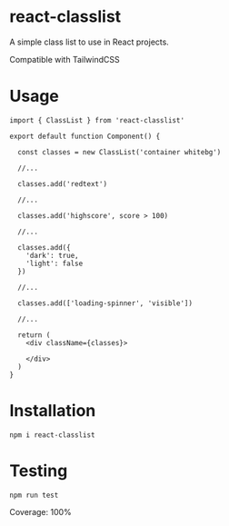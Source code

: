 # react-classlist

A simple class list to use in React projects.

Compatible with TailwindCSS

# Usage

```JS
import { ClassList } from 'react-classlist'

export default function Component() {

  const classes = new ClassList('container whitebg')

  //...

  classes.add('redtext')

  //...

  classes.add('highscore', score > 100)

  //...

  classes.add({
    'dark': true,
    'light': false
  })

  //...

  classes.add(['loading-spinner', 'visible'])

  //...

  return (
    <div className={classes}>

    </div>
  )
}
```

# Installation

`npm i react-classlist`

# Testing

`npm run test`

Coverage: 100%
